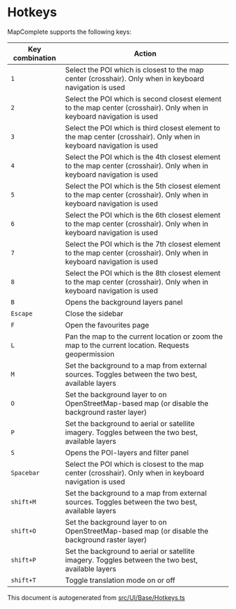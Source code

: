 [//]: # (WARNING: this file is automatically generated. Please find the sources at the bottom and edit those sources)

# Hotkeys
MapComplete supports the following keys:

| Key combination | Action |
-----|----- |
| `1` | Select the POI which is closest to the map center (crosshair). Only when in keyboard navigation is used |
| `2` | Select the POI which is second closest element to the map center (crosshair). Only when in keyboard navigation is used |
| `3` | Select the POI which is third closest element to the map center (crosshair). Only when in keyboard navigation is used |
| `4` | Select the POI which is the 4th closest element to the map center (crosshair). Only when in keyboard navigation is used |
| `5` | Select the POI which is the 5th closest element to the map center (crosshair). Only when in keyboard navigation is used |
| `6` | Select the POI which is the 6th closest element to the map center (crosshair). Only when in keyboard navigation is used |
| `7` | Select the POI which is the 7th closest element to the map center (crosshair). Only when in keyboard navigation is used |
| `8` | Select the POI which is the 8th closest element to the map center (crosshair). Only when in keyboard navigation is used |
| `B` | Opens the background layers panel |
| `Escape` | Close the sidebar |
| `F` | Open the favourites page |
| `L` | Pan the map to the current location or zoom the map to the current location. Requests geopermission |
| `M` | Set the background to a map from external sources. Toggles between the two best, available layers |
| `O` | Set the background layer to on OpenStreetMap-based map (or disable the background raster layer) |
| `P` | Set the background to aerial or satellite imagery. Toggles between the two best, available layers |
| `S` | Opens the POI-layers and filter panel |
| `Spacebar` | Select the POI which is closest to the map center (crosshair). Only when in keyboard navigation is used |
| `shift+M` | Set the background to a map from external sources. Toggles between the two best, available layers |
| `shift+O` | Set the background layer to on OpenStreetMap-based map (or disable the background raster layer) |
| `shift+P` | Set the background to aerial or satellite imagery. Toggles between the two best, available layers |
| `shift+T` | Toggle translation mode on or off |



This document is autogenerated from [src/UI/Base/Hotkeys.ts](https://github.com/pietervdvn/MapComplete/blob/develop/src/UI/Base/Hotkeys.ts)
